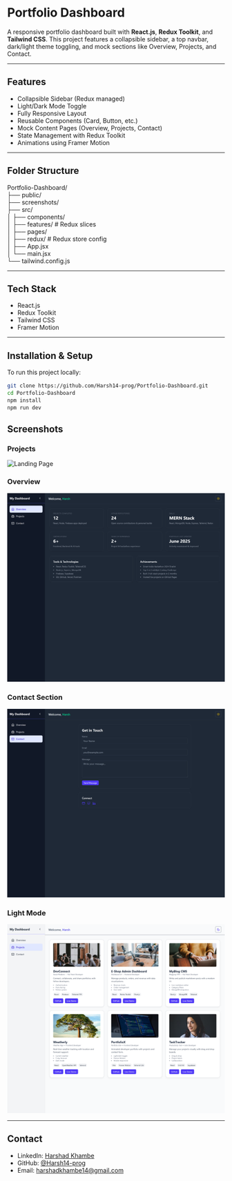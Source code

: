 # Portfolio Dashboard

A responsive portfolio dashboard built with **React.js**, **Redux Toolkit**, and **Tailwind CSS**. This project features a collapsible sidebar, a top navbar, dark/light theme toggling, and mock sections like Overview, Projects, and Contact.

---

## Features

- Collapsible Sidebar (Redux managed)  
- Light/Dark Mode Toggle  
- Fully Responsive Layout  
- Reusable Components (Card, Button, etc.)  
- Mock Content Pages (Overview, Projects, Contact)  
- State Management with Redux Toolkit  
- Animations using Framer Motion  

---

## Folder Structure

Portfolio-Dashboard/  
├── public/  
├── screenshots/  
├── src/  
│ ├── components/  
│ ├── features/ # Redux slices  
│ ├── pages/  
│ ├── redux/ # Redux store config  
│ ├── App.jsx  
│ └── main.jsx  
└── tailwind.config.js  

---

## Tech Stack

- React.js  
- Redux Toolkit  
- Tailwind CSS  
- Framer Motion  

---

## Installation & Setup

To run this project locally:

```bash
git clone https://github.com/Harsh14-prog/Portfolio-Dashboard.git
cd Portfolio-Dashboard
npm install
npm run dev


```

## Screenshots

### Projects
![Landing Page](./screenshots/project.png)

### Overview
![Internship Listings](./screenshots/overview.png)

###  Contact Section
![Contact](./screenshots/contact.png)

###  Light Mode
![Internship Details](./screenshots/Light_Mode.png)

---

## Contact

- LinkedIn: [Harshad Khambe](https://www.linkedin.com/in/harshad-khambe-33b06a255/)
- GitHub: [@Harsh14-prog](https://github.com/Harsh14-prog)
- Email: harshadkhambe14@gmail.com




